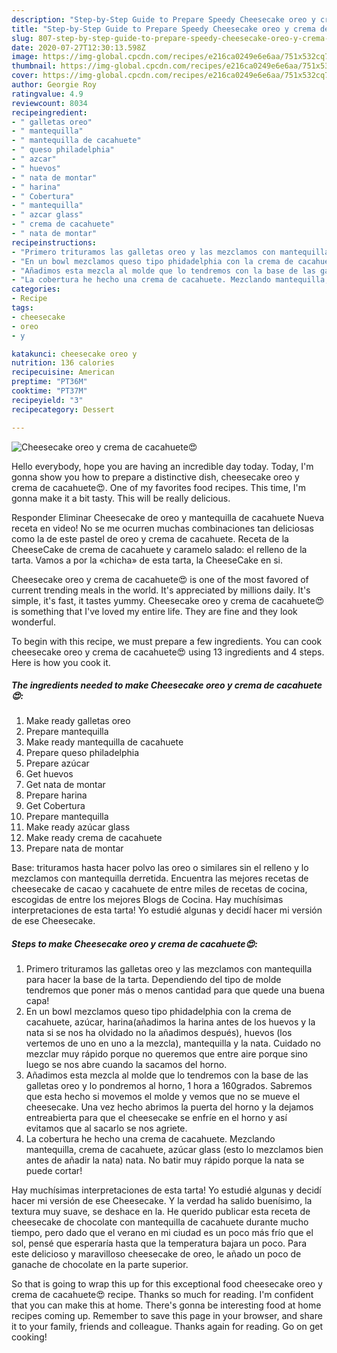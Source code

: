 ```yaml
---
description: "Step-by-Step Guide to Prepare Speedy Cheesecake oreo y crema de cacahuete😍"
title: "Step-by-Step Guide to Prepare Speedy Cheesecake oreo y crema de cacahuete😍"
slug: 807-step-by-step-guide-to-prepare-speedy-cheesecake-oreo-y-crema-de-cacahuete
date: 2020-07-27T12:30:13.598Z
image: https://img-global.cpcdn.com/recipes/e216ca0249e6e6aa/751x532cq70/cheesecake-oreo-y-crema-de-cacahuete😍-foto-principal.jpg
thumbnail: https://img-global.cpcdn.com/recipes/e216ca0249e6e6aa/751x532cq70/cheesecake-oreo-y-crema-de-cacahuete😍-foto-principal.jpg
cover: https://img-global.cpcdn.com/recipes/e216ca0249e6e6aa/751x532cq70/cheesecake-oreo-y-crema-de-cacahuete😍-foto-principal.jpg
author: Georgie Roy
ratingvalue: 4.9
reviewcount: 8034
recipeingredient:
- " galletas oreo"
- " mantequilla"
- " mantequilla de cacahuete"
- " queso philadelphia"
- " azcar"
- " huevos"
- " nata de montar"
- " harina"
- " Cobertura"
- " mantequilla"
- " azcar glass"
- " crema de cacahuete"
- " nata de montar"
recipeinstructions:
- "Primero trituramos las galletas oreo y las mezclamos con mantequilla para hacer la base de la tarta. Dependiendo del tipo de molde tendremos que poner más o menos cantidad para que quede una buena capa!"
- "En un bowl mezclamos queso tipo phidadelphia con la crema de cacahuete, azúcar, harina(añadimos la harina antes de los huevos y la nata si se nos ha olvidado no la añadimos después), huevos (los vertemos de uno en uno a la mezcla), mantequilla y la nata. Cuidado no mezclar muy rápido porque no queremos que entre aire porque sino luego se nos abre cuando la sacamos del horno."
- "Añadimos esta mezcla al molde que lo tendremos con la base de las galletas oreo y lo pondremos al horno, 1 hora a 160grados. Sabremos que esta hecho si movemos el molde y vemos que no se mueve el cheesecake. Una vez hecho abrimos la puerta del horno y la dejamos entreabierta para que el cheesecake se enfríe en el horno y así evitamos que al sacarlo se nos agriete."
- "La cobertura he hecho una crema de cacahuete. Mezclando mantequilla, crema de cacahuete, azúcar glass (esto lo mezclamos bien antes de añadir la nata) nata. No batir muy rápido porque la nata se puede cortar!"
categories:
- Recipe
tags:
- cheesecake
- oreo
- y

katakunci: cheesecake oreo y 
nutrition: 136 calories
recipecuisine: American
preptime: "PT36M"
cooktime: "PT37M"
recipeyield: "3"
recipecategory: Dessert

---
```



![Cheesecake oreo y crema de cacahuete😍](https://img-global.cpcdn.com/recipes/e216ca0249e6e6aa/751x532cq70/cheesecake-oreo-y-crema-de-cacahuete😍-foto-principal.jpg)

Hello everybody, hope you are having an incredible day today. Today, I'm gonna show you how to prepare a distinctive dish, cheesecake oreo y crema de cacahuete😍. One of my favorites food recipes. This time, I'm gonna make it a bit tasty. This will be really delicious.

Responder Eliminar Cheesecake de oreo y mantequilla de cacahuete Nueva receta en video! No se me ocurren muchas combinaciones tan deliciosas como la de este pastel de oreo y crema de cacahuete. Receta de la CheeseCake de crema de cacahuete y caramelo salado: el relleno de la tarta. Vamos a por la «chicha» de esta tarta, la CheeseCake en si.

Cheesecake oreo y crema de cacahuete😍 is one of the most favored of current trending meals in the world. It's appreciated by millions daily. It's simple, it's fast, it tastes yummy. Cheesecake oreo y crema de cacahuete😍 is something that I've loved my entire life. They are fine and they look wonderful.


To begin with this recipe, we must prepare a few ingredients. You can cook cheesecake oreo y crema de cacahuete😍 using 13 ingredients and 4 steps. Here is how you cook it.

<!--inarticleads1-->

##### The ingredients needed to make Cheesecake oreo y crema de cacahuete😍:

1. Make ready  galletas oreo
1. Prepare  mantequilla
1. Make ready  mantequilla de cacahuete
1. Prepare  queso philadelphia
1. Prepare  azúcar
1. Get  huevos
1. Get  nata de montar
1. Prepare  harina
1. Get  Cobertura
1. Prepare  mantequilla
1. Make ready  azúcar glass
1. Make ready  crema de cacahuete
1. Prepare  nata de montar


Base: trituramos hasta hacer polvo las oreo o similares sin el relleno y lo mezclamos con mantequilla derretida. Encuentra las mejores recetas de cheesecake de cacao y cacahuete de entre miles de recetas de cocina, escogidas de entre los mejores Blogs de Cocina. Hay muchísimas interpretaciones de esta tarta! Yo estudié algunas y decidí hacer mi versión de ese Cheesecake. 

<!--inarticleads2-->

##### Steps to make Cheesecake oreo y crema de cacahuete😍:

1. Primero trituramos las galletas oreo y las mezclamos con mantequilla para hacer la base de la tarta. Dependiendo del tipo de molde tendremos que poner más o menos cantidad para que quede una buena capa!
1. En un bowl mezclamos queso tipo phidadelphia con la crema de cacahuete, azúcar, harina(añadimos la harina antes de los huevos y la nata si se nos ha olvidado no la añadimos después), huevos (los vertemos de uno en uno a la mezcla), mantequilla y la nata. Cuidado no mezclar muy rápido porque no queremos que entre aire porque sino luego se nos abre cuando la sacamos del horno.
1. Añadimos esta mezcla al molde que lo tendremos con la base de las galletas oreo y lo pondremos al horno, 1 hora a 160grados. Sabremos que esta hecho si movemos el molde y vemos que no se mueve el cheesecake. Una vez hecho abrimos la puerta del horno y la dejamos entreabierta para que el cheesecake se enfríe en el horno y así evitamos que al sacarlo se nos agriete.
1. La cobertura he hecho una crema de cacahuete. Mezclando mantequilla, crema de cacahuete, azúcar glass (esto lo mezclamos bien antes de añadir la nata) nata. No batir muy rápido porque la nata se puede cortar!


Hay muchísimas interpretaciones de esta tarta! Yo estudié algunas y decidí hacer mi versión de ese Cheesecake. Y la verdad ha salido buenísimo, la textura muy suave, se deshace en la. He querido publicar esta receta de cheesecake de chocolate con mantequilla de cacahuete durante mucho tiempo, pero dado que el verano en mi ciudad es un poco más frío que el sol, pensé que esperaría hasta que la temperatura bajara un poco. Para este delicioso y maravilloso cheesecake de oreo, le añado un poco de ganache de chocolate en la parte superior. 

So that is going to wrap this up for this exceptional food cheesecake oreo y crema de cacahuete😍 recipe. Thanks so much for reading. I'm confident that you can make this at home. There's gonna be interesting food at home recipes coming up. Remember to save this page in your browser, and share it to your family, friends and colleague. Thanks again for reading. Go on get cooking!

